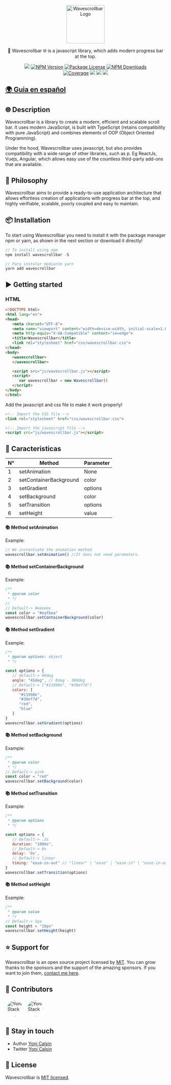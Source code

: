 [2]: https://github.com/yonicb
[1]: https://github.com/yonicb/wavescrollbar

<p align="center">
  <a href="https://github.com/yonicb/wavescrollbar" target="blank"><img src="https://i.ibb.co/0KhDcfW/ezgif-1-368d1a644eb7.png" width="120" alt="Wavescrollbar Logo" /></a>
</p>

<p align="center">
🚀 Wavescrollbar 🌐 is a javascript library, which adds modern progress bar at the top.
</p>
<p align="center" style="max-width: 450px; margin: auto;">
   <a href="https://github.com/yonicb/wavescrollbar"><img src="https://img.shields.io/spiget/stars/1000?color=brightgreen&label=Star&logo=github" /></a>
   <a href="https://www.npmjs.com/wavescrollbar" target="_blank">
   <img src="https://img.shields.io/npm/v/wavescrollbar" alt="NPM Version" /></a>
   <a href="https://www.npmjs.com/wavescrollbar" target="_blank">
   <img src="https://img.shields.io/npm/l/wavescrollbar" alt="Package License" /></a>
   <a href="https://www.npmjs.com/wavescrollbar" target="_blank">
   <img src="https://img.shields.io/npm/dm/wavescrollbar" alt="NPM Downloads" /></a>
   <a href="https://github.com/yonicb/wavescrollbar" target="_blank">
   <img src="https://s3.amazonaws.com/assets.coveralls.io/badges/coveralls_95.svg" alt="Coverage" /></a>
   <a href="https://github.com/yonicb/wavescrollbar"><img src="https://img.shields.io/badge/Github%20Page-Wavescrollbar-yellow?style=flat-square&logo=github" /></a>
   <a href="https://github.com/yonicb"><img src="https://img.shields.io/badge/Author-Yoni%20Calsin-blueviolet?style=flat-square&logo=appveyor" /></a>
   <a href="https://twitter.com/yonicb" target="_blank">
   <img src="https://img.shields.io/twitter/follow/yonicalsin.svg?style=social&label=Follow"></a>
</p>

## [🌍 Guia en español](README_ES.md)

## 🌐 Description

<p>
Wavescrollbar is a library to create a modern, efficient and scalable scroll bar. It uses modern JavaScript, is built with TypeScript (retains compatibility with pure JavaScript) and combines elements of OOP (Object Oriented Programming).
</p>

<p>Under the hood, Wavescrollbar uses javascript, but also provides compatibility with a wide range of other libraries, such as p. Eg ReactJs, Vuejs, Angular, which allows easy use of the countless third-party add-ons that are available.</p>

## 📝 Philosophy

<p>Wavescrollbar aims to provide a ready-to-use application architecture that allows effortless creation of applications with progress bar at the top, and highly verifiable, scalable, poorly coupled and easy to maintain.</p>


## 📦 Installation

To start using Wavescrollbar you need to install it with the package manager npm or yarn, as shown in the next section or download it directly!

``` ts
// To install using npm
npm install wavescrollbar -S

// Para instalar mediante yarn
yarn add wavescrollbar
```

<!-- ## Getting started -->
## ▶️ Getting started

<p>
<!-- Como lo habia mencionado anteriormente, Wavescroll tambien esta disponible para las biblitecas Reactjs, Vuejs y Angular. -->
</p>

### HTML
``` html
<!DOCTYPE html>
<html lang="en">
<head>
   <meta charset="UTF-8">
   <meta name="viewport" content="width=device-width, initial-scale=1.0">
   <meta http-equiv="X-UA-Compatible" content="ie=edge">
   <title>Wavescrollbar</title>
   <link rel="stylesheet" href="css/wavescrollbar.css">
</head>
<body>
   <wavescrollbar>
   </wavescrollbar>

   <script src="js/wavescrollbar.js"></script>
   <script>
      var wavescrollbar = new Wavescrollbar()
   </script>
</body>
</html>
```

Add the javascript and css file to make it work properly!

``` html
<!-- Import the CSS file -->
<link rel="stylesheet" href="css/wavescrollbar.css">

<!-- Import the javascript file -->
<script src="js/wavescrollbar.js"></script>
```

## 📝 Caracteristicas

| N°  | Method                 | Parameter |
| --- | ---------------------- | --------- |
| 1   | setAnimation           | None      |
| 2   | setContainerBackground | color     |
| 3   | setGradient            | options   |
| 4   | setBackground          | color     |
| 5   | setTransition          | options   |
| 6   | setHeight              | value     |

#### 📚 Method setAnimation
Example:
```js
// We instantiate the animation method
wavescrollbar.setAnimation() //It does not need parameters.
```

#### 📚 Method setContainerBackground
Example:
``` js
/**
 * @param color
 * */
// 
// Default-> #eeeeee
const color = "#eafbea"
wavescrollbar.setContainerBackground(color)
```

#### 📚 Method setGradient
Example:
```js
/**
 * @param options: object
 * */

const options = {
   // default-> 90deg
   angle: "45deg", // 0deg - 360deg
   // Default-> ["#11998e", "#38ef7d"]
   colors: [
      "#11998e",
      "#38ef7d",
      "red",
      "blue"
   ]
}
wavescrollbar.setGradient(options)
```

#### 📚 Method setBackground
Example:
```js
/**
 * @param color
 * */
// Default-> pink
const color = "red"
wavescrollbar.setBackground(color)
```

#### 📚 Method setTransition
Example:
```js
/**
 * @param options
 * */

const options = {
   // Default-> .2s
   duration: "100ms",
   // Default-> 0s
   delay: '0s',
   // Default-> linear
   timing: "ease-in-out" // "linear" | "ease" | "ease-in" | "ease-in-out" | "ease-out"
}
wavescrollbar.setTransition(options)
```

#### 📚 Method setHeight
Example:
```js
/**
 * @param value
 * */
// Default-> 5px
const height = "10px"
wavescrollbar.setHeight(height)
```

## ⭐ Support for

Wavescrollbar is an open source project licensed by [MIT](LICENSE). You can grow thanks to the sponsors and the support of the amazing sponsors. If you want to join them, [contact me here](mailto:helloyonicb@gmail.com).

## 🎩 Contributors

<p>

[<img src="https://avatars0.githubusercontent.com/u/58490737?s=400&v=4" alt="Yoni Stack" width="50" style="background: #fff; padding: 5px; border-radius: 50%;" />](https://github.com/yonicb)
[<img src="https://avatars0.githubusercontent.com/u/57115324?s=460&v=4" alt="Yoni Stack" width="50" style="background: #fff; padding: 5px; border-radius: 50%;" />](https://github.com/yonicalsin)

</p>

## 🎩 Stay in touch

* Author [Yoni Calsin](https://github.com/yonicb)
* Twitter [Yoni Calsin](https://twitter.com/yonicalsin)

## 📜 License

Wavescrollbar is [MIT licensed](LICENSE).

[2]: https://github.com/yonicb
[1]: https://github.com/yonicb/wavescrollbar